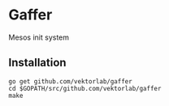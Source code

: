 # Gaffer

Mesos init system

## Installation

    go get github.com/vektorlab/gaffer
    cd $GOPATH/src/github.com/vektorlab/gaffer
    make

